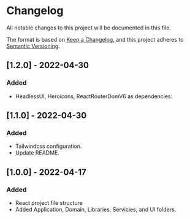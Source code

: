 # Changelog
All notable changes to this project will be documented in this file.

The format is based on [Keep a Changelog](https://keepachangelog.com/en/1.0.0/),
and this project adheres to [Semantic Versioning](https://semver.org/spec/v2.0.0.html).

## [1.2.0] - 2022-04-30
### Added
- HeadlessUI, Heroicons, ReactRouterDomV6 as dependencies. 

## [1.1.0] - 2022-04-30
### Added
- Tailwindcss configuration.
- Update README.

## [1.0.0] - 2022-04-17
### Added
- React project file structure
- Added Application, Domain, Libraries, Servicies, and UI folders.

